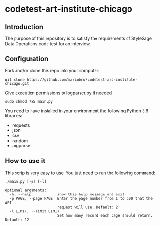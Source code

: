 # codetest-art-institute-chicago

## Introduction
The purpose of this repository is to satisfy the requirements of StyleSage Data Operations code test for an interview.

## Configuration
Fork and/or clone this repo into your computer:

`git clone https://github.com/mariobru/codetest-art-institute-chicago.git` 

Give execution permissions to logparser.py if needed:

`sudo chmod 755 main.py`

You need to have installed in your environment the following Python 3.6 libraries:
* requests
* json
* csv
* random
* argparse

## How to use it
This scrip is very easy to use. You just need to run the following command:

`./main.py [-p] [-l]` 

```
optional arguments:
  -h, --help            show this help message and exit
  -p PAGE, --page PAGE  Enter the page number from 1 to 100 that the API
                        request will use. Default: 2
  -l LIMIT, --limit LIMIT
                        Set how many record each page should return. Default: 12
```



